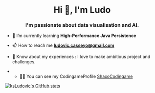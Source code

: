 <h1 align="center">Hi 👋, I'm Ludo</h1>
<h3 align="center">I'm passionate about data visualisation and AI.</h3>

- 🌱  I’m currently learning **High-Performance Java Persistence**

- 📫  How to reach me **ludovic.casseyo@gmail.com**

- 📄  Know about my experiences : I love to make ambitious project and challenges.

- - 👨‍💻  You can see my CodingameProfile [ShaxoCodingame](https://www.codingame.com/profile/0d50b00efa449e96b27dcb60855685f05969993)


[![ksLudovic's GitHub stats](https://github-readme-stats.vercel.app/api?username=ksLudovic&count_private=true&show_icons=true&theme=radical)](https://www.codingame.com/profile/0d50b00efa449e96b27dcb60855685f05969993)
